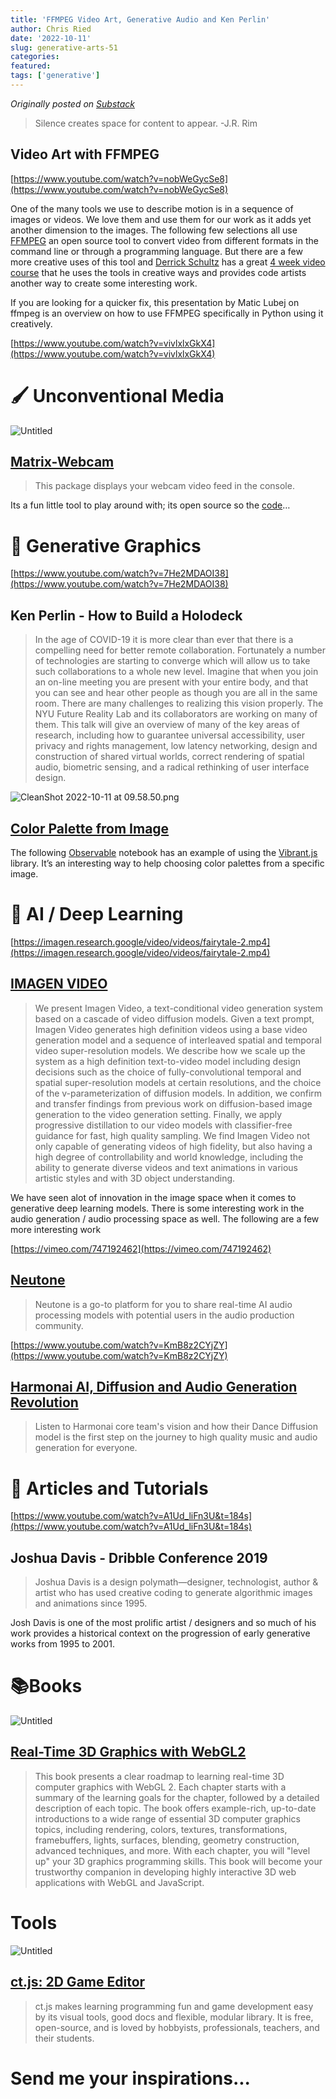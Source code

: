 ```yaml
---
title: 'FFMPEG Video Art, Generative Audio and Ken Perlin'
author: Chris Ried
date: '2022-10-11'
slug: generative-arts-51
categories: 
featured: 
tags: ['generative']
---
```


_Originally posted on [Substack](https://generative.substack.com/p/ffmpeg-video-art-generative-audio)_

> Silence creates space for content to appear. -J.R. Rim
> 

## Video Art with FFMPEG

[https://www.youtube.com/watch?v=nobWeGycSe8](https://www.youtube.com/watch?v=nobWeGycSe8)

One of the many tools we use to describe motion is in a sequence of images or videos. We love them and use them for our work as it adds yet another dimension to the images. The following few selections all use [FFMPEG](https://ffmpeg.org/) an open source tool to convert video from different formats in the command line or through a programming language. But there are a few more creative uses of this tool and [Derrick Schultz](https://artificial-images.com/) has a great [4 week video course](https://docs.google.com/document/d/12X_2YoCnPPN7B3OsgX39aYyRF8OF-TVStkFTkKhWrx4/edit) that he uses the tools in creative ways and provides code artists another way to create some interesting work. 

If you are looking for a quicker fix,  this presentation by Matic Lubej on ffmpeg is an overview on how to use FFMPEG specifically in Python using it creatively. 

[https://www.youtube.com/watch?v=vivlxlxGkX4](https://www.youtube.com/watch?v=vivlxlxGkX4)

# 🖌️ Unconventional Media

![Untitled](https://s3-us-west-2.amazonaws.com/secure.notion-static.com/f32923ed-ea8e-4286-9417-55ae5cf72ff8/Untitled.png)

## **[Matrix-Webcam](https://github.com/joschuck/matrix-webcam)**

> This package displays your webcam video feed in the console.
> 

Its a fun little tool to play around with; its open source so the [code](https://github.com/joschuck/matrix-webcam/blob/main/matrix_webcam/__main__.py)… 

# 📸 Generative Graphics

[https://www.youtube.com/watch?v=7He2MDAOI38](https://www.youtube.com/watch?v=7He2MDAOI38)

## Ken Perlin - How to Build a Holodeck

> In the age of COVID-19 it is more clear than ever that there is a compelling need for better remote collaboration.  Fortunately a number of technologies are starting to converge which will allow us to take such collaborations to a whole new level.  Imagine that when you join an on-line meeting you are present with your entire body, and that you can see and hear other people as though you are all in the same room. There are many challenges to realizing this vision properly.  The NYU Future Reality Lab and its collaborators are working on many of them.  This talk will give an overview of many of the key areas of research, including how to guarantee universal accessibility, user privacy and rights management, low latency networking, design and construction of shared virtual worlds, correct rendering of spatial audio, biometric sensing, and a radical rethinking of user interface design.
> 

![CleanShot 2022-10-11 at 09.58.50.png](https://s3-us-west-2.amazonaws.com/secure.notion-static.com/feefb624-5fb7-4a51-9ce5-3bd10232730f/CleanShot_2022-10-11_at_09.58.50.png)

## [Color Palette from Image](https://observablehq.com/@cpreid2/get-color-palette-from-image)

The following [Observable](https://observablehq.com/) notebook has an example of using the [Vibrant.js](https://jariz.github.io/vibrant.js/) library. It’s an interesting way to help choosing color palettes from a specific image. 

# 🚤 AI / Deep Learning

[https://imagen.research.google/video/videos/fairytale-2.mp4](https://imagen.research.google/video/videos/fairytale-2.mp4)

## [IMAGEN VIDEO](https://imagen.research.google/video/)

> We present Imagen Video, a text-conditional video generation system based on a cascade of video diffusion models. Given a text prompt, Imagen Video generates high definition videos using a base video generation model and a sequence of interleaved spatial and temporal video super-resolution models. We describe how we scale up the system as a high definition text-to-video model including design decisions such as the choice of fully-convolutional temporal and spatial super-resolution models at certain resolutions, and the choice of the v-parameterization of diffusion models. In addition, we confirm and transfer findings from previous work on diffusion-based image generation to the video generation setting. Finally, we apply progressive distillation to our video models with classifier-free guidance for fast, high quality sampling. We find Imagen Video not only capable of generating videos of high fidelity, but also having a high degree of controllability and world knowledge, including the ability to generate diverse videos and text animations in various artistic styles and with 3D object understanding.
> 

We have seen alot of innovation in the image space when it comes to generative deep learning models. There is some interesting work in the audio generation / audio processing space as well. The following are a few more interesting work 

[https://vimeo.com/747192462](https://vimeo.com/747192462)

## [Neutone](https://neutone.space/)

> Neutone is a go-to platform for you to share real-time AI audio processing models with potential users in the audio production community.
> 

[https://www.youtube.com/watch?v=KmB8z2CYjZY](https://www.youtube.com/watch?v=KmB8z2CYjZY)

## [Harmonai AI, Diffusion and Audio Generation Revolution](https://www.youtube.com/watch?v=KmB8z2CYjZY&t=1s)

> Listen to Harmonai core team's vision and how their Dance Diffusion model is the first step on the journey to high quality music and audio generation for everyone.
> 

# 🔖 Articles and Tutorials

[https://www.youtube.com/watch?v=A1Ud_liFn3U&t=184s](https://www.youtube.com/watch?v=A1Ud_liFn3U&t=184s)

## Joshua Davis - Dribble Conference 2019

> Joshua Davis is a design polymath—designer, technologist, author & artist who has used creative coding to generate algorithmic images and animations since 1995.
> 

Josh Davis is one of the most prolific artist / designers and so much of his work provides a historical context on the progression of early generative works from 1995 to 2001. 

# 📚Books

![Untitled](https://s3-us-west-2.amazonaws.com/secure.notion-static.com/1bf4ce33-2785-409f-8e51-aa55539e7b6c/Untitled.png)

## [Real-Time 3D Graphics with WebGL2](https://www.amazon.com/Real-Time-Graphics-WebGL-interactive-applications-ebook/dp/B07GVNQLH5/ref=sr_1_1?crid=30AQ05FZK9O4R&keywords=Real-Time+3D+Graphics+with+WebGL2&qid=1665502690&qu=eyJxc2MiOiIxLjU3IiwicXNhIjoiMC4wMCIsInFzcCI6IjAuMDAifQ%3D%3D&sprefix=real-time+3d+graphics+with+webgl2+%2Caps%2C65&sr=8-1)

> This book presents a clear roadmap to learning real-time 3D computer graphics with WebGL 2. Each chapter starts with a summary of the learning goals for the chapter, followed by a detailed description of each topic. The book offers example-rich, up-to-date introductions to a wide range of essential 3D computer graphics topics, including rendering, colors, textures, transformations, framebuffers, lights, surfaces, blending, geometry construction, advanced techniques, and more. With each chapter, you will "level up" your 3D graphics programming skills. This book will become your trustworthy companion in developing highly interactive 3D web applications with WebGL and JavaScript.
> 

# Tools

![Untitled](https://s3-us-west-2.amazonaws.com/secure.notion-static.com/b886c024-7406-4f7c-afc1-9d409614ec37/Untitled.png)

## **[ct.js: 2D Game Editor](https://ctjs.rocks/)**

> ct.js makes learning programming fun and game development easy by its visual tools, good docs and flexible, modular library. It is free, open-source, and is loved by hobbyists, professionals, teachers, and their students.
> 

# Send me your inspirations...